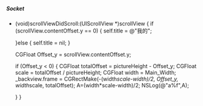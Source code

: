 ##### Socket

- (void)scrollViewDidScroll:(UIScrollView *)scrollView
{
    if (scrollView.contentOffset.y == 0) {
        self.title = @"我的";
        
    }else {
        self.title = nil;
    }
    
    CGFloat Offset_y = scrollView.contentOffset.y;
    
    if (Offset_y < 0) {
        CGFloat totalOffset = pictureHeight - Offset_y;
        CGFloat scale = totalOffset / pictureHeight;
        CGFloat width = Main_Width;
        _backview.frame = CGRectMake(-(width*scale-width)/2, Offset_y, width*scale, totalOffset);
        A=(width*scale-width)/2;
        NSLog(@"a%f",A);
        
        
    }
}

